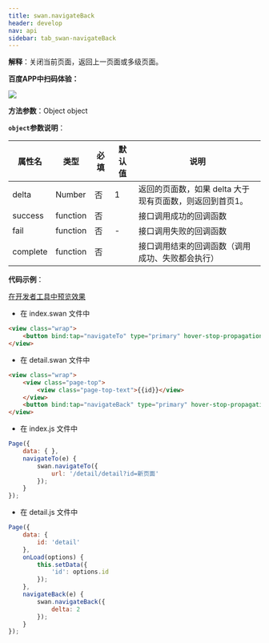 ```yaml
---
title: swan.navigateBack
header: develop
nav: api
sidebar: tab_swan-navigateBack
---
```


 
**解释**：关闭当前页面，返回上一页面或多级页面。

**百度APP中扫码体验：**

<img src="https://b.bdstatic.com/miniapp/assets/images/doc_demo/navigateTo.png"  class="demo-qrcode-image" />


**方法参数**：Object object

**`object`参数说明**：

|属性名 |类型  |必填 | 默认值 |说明|
|---- | ---- | ---- | ----|----|
|delta  | Number | 否  |1|  返回的页面数，如果 delta 大于现有页面数，则返回到首页1。|
|success|	function|		否| | 	接口调用成功的回调函数|	
|fail|	function|		否|	-| 接口调用失败的回调函数|	
|complete|	function|		否| | 	接口调用结束的回调函数（调用成功、失败都会执行）|


**代码示例**：

<a href="swanide://fragment/e42d209071bcae91b9b3c04888763cfd1574139008383" title="在开发者工具中预览效果" target="_self">在开发者工具中预览效果</a>

* 在 index.swan 文件中

```html
<view class="wrap">
    <button bind:tap="navigateTo" type="primary" hover-stop-propagation="true">跳转新页面</button>
</view>
```

* 在 detail.swan 文件中

```html
<view class="wrap">
    <view class="page-top">
        <view class="page-top-text">{{id}}</view>
    </view>
    <button bind:tap="navigateBack" type="primary" hover-stop-propagation="true">返回上一页</button> 
</view> 
```

* 在 index.js 文件中

```js
Page({
    data: { },
    navigateTo(e) {
        swan.navigateTo({
            url: '/detail/detail?id=新页面'
        });
    }
});
```
* 在 detail.js 文件中

```js
Page({
    data: {
        id: 'detail'
    },
    onLoad(options) {
        this.setData({
            'id': options.id
        });
    },
    navigateBack(e) {
        swan.navigateBack({
            delta: 2
        });
    }
});
```



